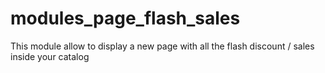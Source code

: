 # modules_page_flash_sales
This module allow to display a new page with all the flash discount / sales inside your catalog
